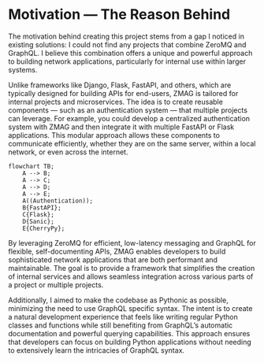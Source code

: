 # Motivation — **The Reason Behind**

The motivation behind creating this project stems from a gap I noticed in existing solutions: I could not find any projects that combine ZeroMQ and GraphQL. I believe this combination offers a unique and powerful approach to building network applications, particularly for internal use within larger systems.

Unlike frameworks like Django, Flask, FastAPI, and others, which are typically designed for building APIs for end-users, ZMAG is tailored for internal projects and microservices. The idea is to create reusable components — such as an authentication system — that multiple projects can leverage. For example, you could develop a centralized authentication system with ZMAG and then integrate it with multiple FastAPI or Flask applications. This modular approach allows these components to communicate efficiently, whether they are on the same server, within a local network, or even across the internet.

```mermaid
flowchart TB;
    A --> B;
    A --> C;
    A --> D;
    A --> E;
    A((Authentication));
    B{FastAPI};
    C{Flask};
    D{Sanic};
    E{CherryPy};
```

By leveraging ZeroMQ for efficient, low-latency messaging and GraphQL for flexible, self-documenting APIs, ZMAG enables developers to build sophisticated network applications that are both performant and maintainable. The goal is to provide a framework that simplifies the creation of internal services and allows seamless integration across various parts of a project or multiple projects.

Additionally, I aimed to make the codebase as Pythonic as possible, minimizing the need to use GraphQL specific syntax. The intent is to create a natural development experience that feels like writing regular Python classes and functions while still benefiting from GraphQL’s automatic documentation and powerful querying capabilities. This approach ensures that developers can focus on building Python applications without needing to extensively learn the intricacies of GraphQL syntax.
